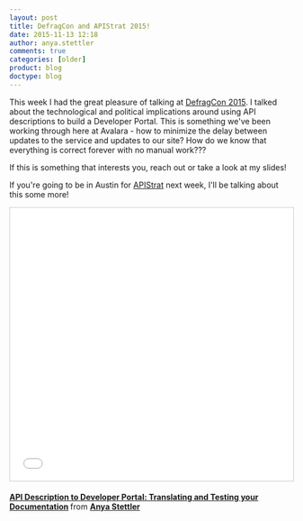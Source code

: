 ```yaml
---
layout: post
title: DefragCon and APIStrat 2015!
date: 2015-11-13 12:18
author: anya.stettler
comments: true
categories: [older]
product: blog
doctype: blog
---
```

This week I had the great pleasure of talking at <a href="http://defragcon.com/">DefragCon 2015</a>. I talked about the technological and political implications around using API descriptions to build a Developer Portal. This is something we've been working through here at Avalara - how to minimize the delay between updates to the service and updates to our site? How do we know that everything is correct forever with no manual work???

If this is something that interests you, reach out or take a look at my slides!

If you're going to be in Austin for <a href="http://austin2015.apistrat.com/">APIStrat</a> next week, I'll be talking about this some more!

<iframe src="//www.slideshare.net/slideshow/embed_code/key/CM0pERuspeevIN" width="595" height="485" frameborder="0" marginwidth="0" marginheight="0" scrolling="no" style="border:1px solid #CCC; border-width:1px; margin-bottom:5px; max-width: 100%;" allowfullscreen> </iframe> 

<strong><a href="//www.slideshare.net/AnyaStettler/api-description-to-developer-portal-translating-and-testing-your-documentation">API Description to Developer Portal: Translating and Testing your Documentation</a> </strong> from <strong><a href="//www.slideshare.net/AnyaStettler">Anya Stettler</a></strong>
